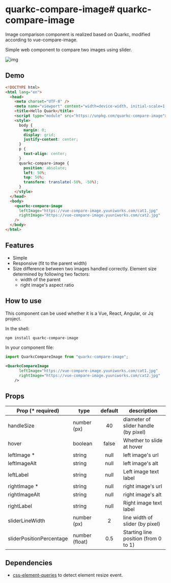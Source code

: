 # quarkc-compare-image# quarkc-compare-image

Image comparison component is realized based on Quarkc, modified according to vue-compare-image.

Simple web component to compare two images using slider.

![img](https://user-images.githubusercontent.com/10986861/67158760-0f02a480-f377-11e9-9b83-75bc8005693a.gif)

## Demo

```html
<!DOCTYPE html>
<html lang="en">
  <head>
    <meta charset="UTF-8" />
    <meta name="viewport" content="width=device-width, initial-scale=1.0" />
    <title>Hello Quark</title>
    <script type="module" src="https://unpkg.com/quarkc-compare-image"></script>
    <style>
      body {
        margin: 0;
        display: grid;
        justify-content: center;
      }
      p {
        text-align: center;
      }
      quarkc-compare-image {
        position: absolute;
        left: 50%;
        top: 50%;
        transform: translate(-50%, -50%);
      }
    </style>
  </head>
  <body>
    <quarkc-compare-image
      leftImage="https://vue-compare-image.yuuniworks.com/cat1.jpg"
      rightImage="https://vue-compare-image.yuuniworks.com/cat2.jpg"
    />
  </body>
</html>
```

## Features

- Simple
- Responsive (fit to the parent width)
- Size difference between two images handled correctly. Element size determined by following two factors:
  - width of the parent
  - right image's aspect ratio

## How to use

This component can be used whether it is a Vue, React, Angular, or Jq project.

In the shell:

```bash
npm install quarkc-compare-image
```

In your component file:

```js
import QuarkcCompareImage from "quarkc-compare-image";
```

```xml
<QuarkcCompareImage
      leftImage="https://vue-compare-image.yuuniworks.com/cat1.jpg"
      rightImage="https://vue-compare-image.yuuniworks.com/cat2.jpg"
    />
```

## Props

| Prop (\* required)       | type           | default | description                          |
| ------------------------ | -------------- | :-----: | ------------------------------------ |
| handleSize               | number (px)    |   40    | diameter of slider handle (by pixel) |
| hover                    | boolean        |  false  | Whether to slide at hover            |
| leftImage \*             | string         |  null   | left image's url                     |
| leftImageAlt             | string         |  null   | left image's alt                     |
| leftLabel                | string         |  null   | Left image text label                |
| rightImage \*            | string         |  null   | right image's url                    |
| rightImageAlt            | string         |  null   | right image's alt                    |
| rightLabel               | string         |  null   | Right image text label               |
| sliderLineWidth          | number (px)    |    2    | line width of slider (by pixel)      |
| sliderPositionPercentage | number (float) |   0.5   | Starting line position (from 0 to 1) |

## Dependencies

- [css-element-queries](https://github.com/marcj/css-element-queries) to detect element resize event.
